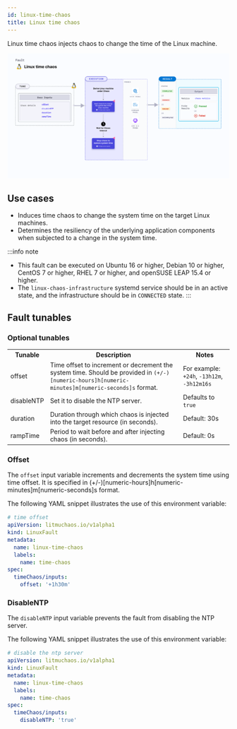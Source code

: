 ```yaml
---
id: linux-time-chaos
title: Linux time chaos
---
```

Linux time chaos injects chaos to change the time of the Linux machine.

![Linux time chaos](./static/images/linux-time-chaos.png)

## Use cases
- Induces time chaos to change the system time on the target Linux machines.
- Determines the resiliency of the underlying application components when subjected to a change in the system time.

:::info note
- This fault can be executed on Ubuntu 16 or higher, Debian 10 or higher, CentOS 7 or higher, RHEL 7 or higher, and openSUSE LEAP 15.4 or higher.
- The `linux-chaos-infrastructure` systemd service should be in an active state, and the infrastructure should be in `CONNECTED` state.
:::

## Fault tunables
<h3>Optional tunables</h3>
<table>
  <tr>
    <th> Tunable </th>
    <th> Description </th>
    <th> Notes </th>
  </tr>
  <tr>
    <td> offset </td>
    <td> Time offset to increment or decrement the system time. Should be provided in <code>(+/-)[numeric-hours]h[numeric-minutes]m[numeric-seconds]s</code> format.</td>
    <td> For example: <code>+24h</code>, <code>-13h12m</code>, <code>-3h12m16s</code> </td>
  </tr>
  <tr>
    <td> disableNTP </td>
    <td> Set it to disable the NTP server. </td>
    <td> Defaults to <code>true</code> </td>
  </tr>
  <tr>
    <td> duration </td>
    <td> Duration through which chaos is injected into the target resource (in seconds). </td>
    <td> Default: 30s </td>
  </tr>
  <tr>
    <td> rampTime </td>
    <td> Period to wait before and after injecting chaos (in seconds). </td>
    <td> Default: 0s </td>
  </tr>
</table>

### Offset

The `offset` input variable increments and decrements the system time using time offset. It is specified in (+/-)[numeric-hours]h[numeric-minutes]m[numeric-seconds]s format. 

The following YAML snippet illustrates the use of this environment variable:

[embedmd]:# (./static/manifests/linux-time-chaos/offset.yaml yaml)
```yaml
# time offset
apiVersion: litmuchaos.io/v1alpha1
kind: LinuxFault
metadata:
  name: linux-time-chaos
  labels:
    name: time-chaos
spec:
  timeChaos/inputs:
    offset: '+1h30m'
```

### DisableNTP

The `disableNTP` input variable prevents the fault from disabling the NTP server.

The following YAML snippet illustrates the use of this environment variable:

[embedmd]:# (./static/manifests/linux-time-chaos/disable-ntp.yaml yaml)
```yaml
# disable the ntp server
apiVersion: litmuchaos.io/v1alpha1
kind: LinuxFault
metadata:
  name: linux-time-chaos
  labels:
    name: time-chaos
spec:
  timeChaos/inputs:
    disableNTP: 'true'
```
